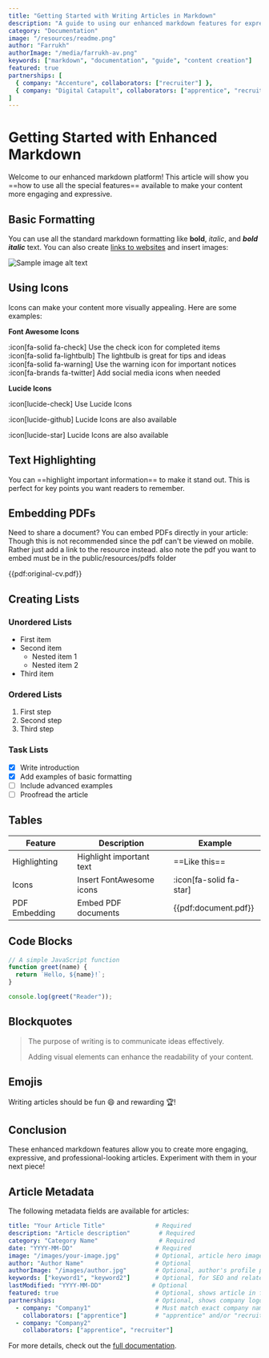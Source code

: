 ```yaml
---
title: "Getting Started with Writing Articles in Markdown"
description: "A guide to using our enhanced markdown features for expressive articles"
category: "Documentation"
image: "/resources/readme.png"
author: "Farrukh"
authorImage: "/media/farrukh-av.png"
keywords: ["markdown", "documentation", "guide", "content creation"]
featured: true
partnerships: [
  { company: "Accenture", collaborators: ["recruiter"] },
  { company: "Digital Catapult", collaborators: ["apprentice", "recruiter"] }
]
---
```


# Getting Started with Enhanced Markdown

Welcome to our enhanced markdown platform! This article will show you ==how to use all the special features== available to make your content more engaging and expressive.

## Basic Formatting

You can use all the standard markdown formatting like **bold**, *italic*, and ***bold italic*** text. You can also create [links to websites](https://example.com) and insert images:

![Sample image alt text](/images/sample.jpg "Sample image title")

## Using Icons

Icons can make your content more visually appealing. Here are some examples:

**Font Awesome Icons**

:icon[fa-solid fa-check] Use the check icon for completed items  
:icon[fa-solid fa-lightbulb] The lightbulb is great for tips and ideas  
:icon[fa-solid fa-warning] Use the warning icon for important notices  
:icon[fa-brands fa-twitter] Add social media icons when needed 

**Lucide Icons**

:icon[lucide-check] Use Lucide Icons

:icon[lucide-github] Lucide Icons are also available

:icon[lucide-star] Lucide Icons are also available

## Text Highlighting

You can ==highlight important information== to make it stand out. This is perfect for key points you want readers to remember.

## Embedding PDFs

Need to share a document? You can embed PDFs directly in your article: Though this is not recommended since the pdf can't be viewed on mobile. Rather just add a link to the resource instead. also note the pdf you want to embed must be in the public/resources/pdfs folder

{{pdf:original-cv.pdf}}

## Creating Lists

### Unordered Lists

- First item
- Second item
  - Nested item 1
  - Nested item 2
- Third item

### Ordered Lists

1. First step
2. Second step
3. Third step

### Task Lists

- [x] Write introduction
- [x] Add examples of basic formatting
- [ ] Include advanced examples
- [ ] Proofread the article

## Tables

| Feature | Description | Example |
|---------|-------------|---------|
| Highlighting | Highlight important text | ==Like this== |
| Icons | Insert FontAwesome icons | :icon[fa-solid fa-star] |
| PDF Embedding | Embed PDF documents | {{pdf:document.pdf}} |

## Code Blocks

```javascript
// A simple JavaScript function
function greet(name) {
  return `Hello, ${name}!`;
}

console.log(greet("Reader"));
```

## Blockquotes

> The purpose of writing is to communicate ideas effectively.
>
> Adding visual elements can enhance the readability of your content.

## Emojis

Writing articles should be fun :smile: and rewarding :trophy:!

## Conclusion

These enhanced markdown features allow you to create more engaging, expressive, and professional-looking articles. Experiment with them in your next piece!

## Article Metadata

The following metadata fields are available for articles:

```yaml
title: "Your Article Title"              # Required
description: "Article description"        # Required
category: "Category Name"                 # Required
date: "YYYY-MM-DD"                       # Required
image: "/images/your-image.jpg"          # Optional, article hero image
author: "Author Name"                    # Optional
authorImage: "/images/author.jpg"        # Optional, author's profile picture (recommended: 96x96)
keywords: ["keyword1", "keyword2"]       # Optional, for SEO and related topics
lastModified: "YYYY-MM-DD"              # Optional
featured: true                           # Optional, shows article in featured section
partnerships:                            # Optional, shows company logos and collaboration type
  - company: "Company1"                  # Must match exact company name
    collaborators: ["apprentice"]        # "apprentice" and/or "recruiter"
  - company: "Company2"
    collaborators: ["apprentice", "recruiter"]
```

For more details, check out the [full documentation](/resources/markdown-guide).